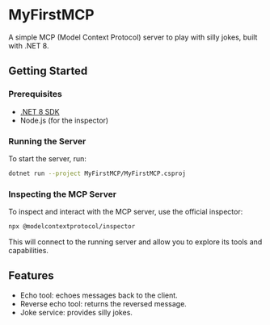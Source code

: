 # MyFirstMCP

A simple MCP (Model Context Protocol) server to play with silly jokes, built with .NET 8.

## Getting Started

### Prerequisites

- [.NET 8 SDK](https://dotnet.microsoft.com/download)
- Node.js (for the inspector)

### Running the Server

To start the server, run:

```sh
dotnet run --project MyFirstMCP/MyFirstMCP.csproj
```

### Inspecting the MCP Server

To inspect and interact with the MCP server, use the official inspector:

```sh
npx @modelcontextprotocol/inspector
```

This will connect to the running server and allow you to explore its tools and capabilities.

## Features

- Echo tool: echoes messages back to the client.
- Reverse echo tool: returns the reversed message.
- Joke service: provides silly jokes.

##
